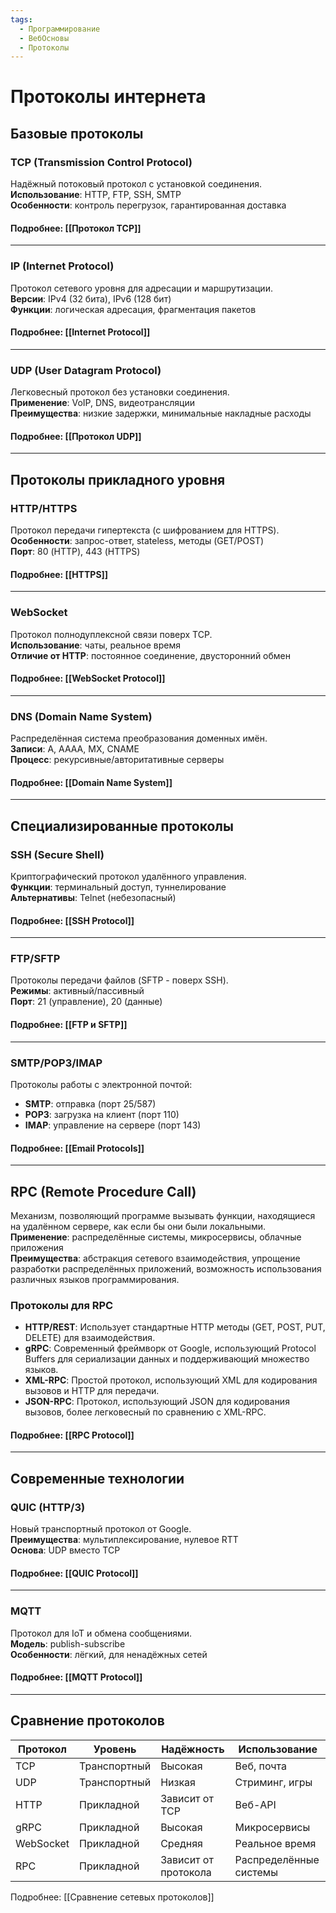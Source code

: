 ```yaml
---
tags:
  - Программирование
  - ВебОсновы
  - Протоколы
---
```

# Протоколы интернета

## Базовые протоколы

### TCP (Transmission Control Protocol)
Надёжный потоковый протокол с установкой соединения.  
**Использование**: HTTP, FTP, SSH, SMTP  
**Особенности**: контроль перегрузок, гарантированная доставка  

#### Подробнее: [[Протокол TCP]]  

---

### IP (Internet Protocol)
Протокол сетевого уровня для адресации и маршрутизации.  
**Версии**: IPv4 (32 бита), IPv6 (128 бит)  
**Функции**: логическая адресация, фрагментация пакетов  

#### Подробнее: [[Internet Protocol]]

---

### UDP (User  Datagram Protocol)
Легковесный протокол без установки соединения.  
**Применение**: VoIP, DNS, видеотрансляции  
**Преимущества**: низкие задержки, минимальные накладные расходы  

#### Подробнее: [[Протокол UDP]]  

---

## Протоколы прикладного уровня

### HTTP/HTTPS
Протокол передачи гипертекста (с шифрованием для HTTPS).  
**Особенности**: запрос-ответ, stateless, методы (GET/POST)  
**Порт**: 80 (HTTP), 443 (HTTPS)  

#### Подробнее: [[HTTPS]]

---

### WebSocket
Протокол полнодуплексной связи поверх TCP.  
**Использование**: чаты, реальное время  
**Отличие от HTTP**: постоянное соединение, двусторонний обмен  

#### Подробнее: [[WebSocket Protocol]]  

---

### DNS (Domain Name System)
Распределённая система преобразования доменных имён.  
**Записи**: A, AAAA, MX, CNAME  
**Процесс**: рекурсивные/авторитативные серверы  

#### Подробнее: [[Domain Name System]]  

---

## Специализированные протоколы

### SSH (Secure Shell)
Криптографический протокол удалённого управления.  
**Функции**: терминальный доступ, туннелирование  
**Альтернативы**: Telnet (небезопасный)  

#### Подробнее: [[SSH Protocol]]  

---

### FTP/SFTP
Протоколы передачи файлов (SFTP - поверх SSH).  
**Режимы**: активный/пассивный  
**Порт**: 21 (управление), 20 (данные)  

#### Подробнее: [[FTP и SFTP]]  

---

### SMTP/POP3/IMAP
Протоколы работы с электронной почтой:  
- **SMTP**: отправка (порт 25/587)  
- **POP3**: загрузка на клиент (порт 110)  
- **IMAP**: управление на сервере (порт 143)  

#### Подробнее: [[Email Protocols]]  

---

## RPC (Remote Procedure Call)
Механизм, позволяющий программе вызывать функции, находящиеся на удалённом сервере, как если бы они были локальными.  
**Применение**: распределённые системы, микросервисы, облачные приложения  
**Преимущества**: абстракция сетевого взаимодействия, упрощение разработки распределённых приложений, возможность использования различных языков программирования.  

### Протоколы для RPC
- **HTTP/REST**: Использует стандартные HTTP методы (GET, POST, PUT, DELETE) для взаимодействия.
- **gRPC**: Современный фреймворк от Google, использующий Protocol Buffers для сериализации данных и поддерживающий множество языков.
- **XML-RPC**: Простой протокол, использующий XML для кодирования вызовов и HTTP для передачи.
- **JSON-RPC**: Протокол, использующий JSON для кодирования вызовов, более легковесный по сравнению с XML-RPC.

#### Подробнее: [[RPC Protocol]]

---

## Современные технологии

### QUIC (HTTP/3)
Новый транспортный протокол от Google.  
**Преимущества**: мультиплексирование, нулевое RTT  
**Основа**: UDP вместо TCP  

#### Подробнее: [[QUIC Protocol]]  

---

### MQTT
Протокол для IoT и обмена сообщениями.  
**Модель**: publish-subscribe  
**Особенности**: лёгкий, для ненадёжных сетей  

#### Подробнее: [[MQTT Protocol]]  

---

## Сравнение протоколов

| Протокол | Уровень | Надёжность | Использование |
|----------|---------|------------|---------------|
| TCP      | Транспортный | Высокая | Веб, почта |
| UDP      | Транспортный | Низкая | Стриминг, игры |
| HTTP     | Прикладной | Зависит от TCP | Веб-API |
| gRPC     | Прикладной | Высокая | Микросервисы |
| WebSocket| Прикладной | Средняя | Реальное время |
| RPC      | Прикладной | Зависит от протокола | Распределённые системы |

Подробнее: [[Сравнение сетевых протоколов]]